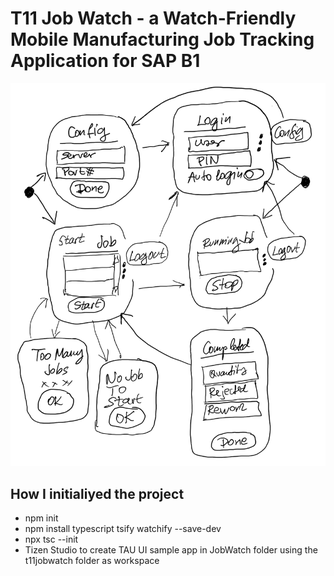 # T11 Job Watch - a Watch-Friendly Mobile Manufacturing Job Tracking Application for SAP B1

 ![Screen Navigation Sketch](t11jobwatchsketch.png)

 ## How I initialiyed the project
- npm init
- npm install typescript tsify watchify --save-dev
- npx tsc --init
- Tizen Studio to create TAU UI sample app in JobWatch folder using the t11jobwatch folder as workspace

